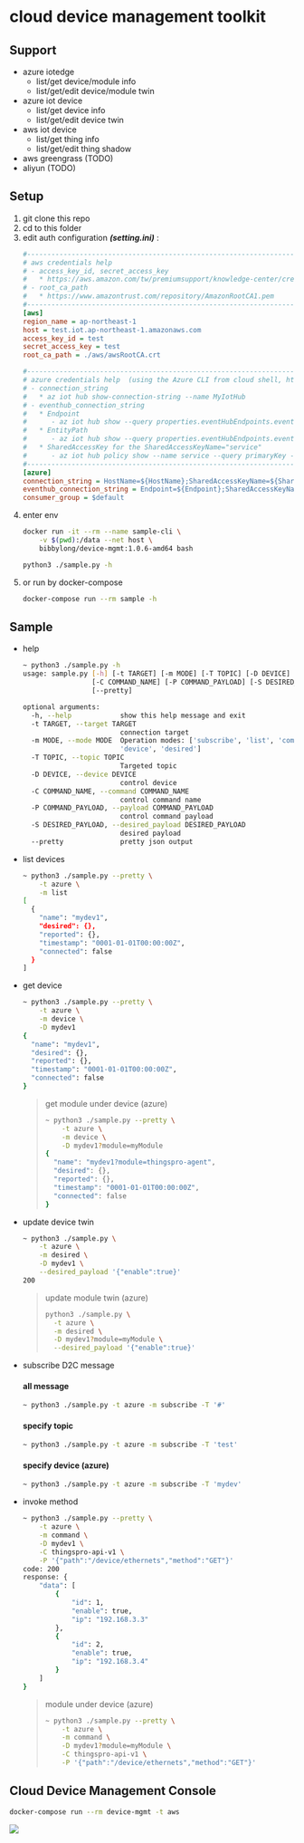 # cloud device management toolkit

## Support
* azure iotedge
    * list/get device/module info
    * list/get/edit device/module twin
* azure iot device
    * list/get device info
    * list/get/edit device twin
* aws iot device
    * list/get thing info
    * list/get/edit thing shadow
* aws greengrass (TODO)
* aliyun (TODO)

## Setup
1. git clone this repo
2. cd to this folder
3. edit auth configuration ***(setting.ini)*** :
    ```ini
    #--------------------------------------------------------------------------------
    # aws credentials help
    # - access_key_id, secret_access_key
    #   * https://aws.amazon.com/tw/premiumsupport/knowledge-center/create-access-key/
    # - root_ca_path
    #   * https://www.amazontrust.com/repository/AmazonRootCA1.pem
    #--------------------------------------------------------------------------------
    [aws]
    region_name = ap-northeast-1
    host = test.iot.ap-northeast-1.amazonaws.com
    access_key_id = test
    secret_access_key = test
    root_ca_path = ./aws/awsRootCA.crt

    #--------------------------------------------------------------------------------------------------------------------------
    # azure credentials help  (using the Azure CLI from cloud shell, https://docs.microsoft.com/zh-tw/azure/cloud-shell/quickstart)
    # - connection_string
    #   * az iot hub show-connection-string --name MyIotHub
    # - eventhub_connection_string
    #   * Endpoint
    #      - az iot hub show --query properties.eventHubEndpoints.events.endpoint --name {your IoT Hub name}
    #   * EntityPath
    #      - az iot hub show --query properties.eventHubEndpoints.events.path --name {your IoT Hub name}
    #   * SharedAccessKey for the SharedAccessKeyName="service"
    #      - az iot hub policy show --name service --query primaryKey --hub-name {your IoT Hub name}
    #--------------------------------------------------------------------------------------------------------------------------
    [azure]
    connection_string = HostName=${HostName};SharedAccessKeyName=${SharedAccessKeyName};SharedAccessKey=${SharedAccessKey}
    eventhub_connection_string = Endpoint=${Endpoint};SharedAccessKeyName=${SharedAccessKeyName};SharedAccessKey=${SharedAccessKey};EntityPath=${EntityPath}
    consumer_group = $default
    ```
4. enter env
    ```bash
    docker run -it --rm --name sample-cli \
        -v $(pwd):/data --net host \
        bibbylong/device-mgmt:1.0.6-amd64 bash
    ```
    ```bash
    python3 ./sample.py -h
    ```
5. or run by docker-compose
    ```bash
    docker-compose run --rm sample -h
    ```
## Sample
* help
    ```bash
    ~ python3 ./sample.py -h
    usage: sample.py [-h] [-t TARGET] [-m MODE] [-T TOPIC] [-D DEVICE]
                     [-C COMMAND_NAME] [-P COMMAND_PAYLOAD] [-S DESIRED_PAYLOAD]
                     [--pretty]
    
    optional arguments:
      -h, --help            show this help message and exit
      -t TARGET, --target TARGET
                            connection target
      -m MODE, --mode MODE  Operation modes: ['subscribe', 'list', 'command',
                            'device', 'desired']
      -T TOPIC, --topic TOPIC
                            Targeted topic
      -D DEVICE, --device DEVICE
                            control device
      -C COMMAND_NAME, --command COMMAND_NAME
                            control command name
      -P COMMAND_PAYLOAD, --payload COMMAND_PAYLOAD
                            control command payload
      -S DESIRED_PAYLOAD, --desired_payload DESIRED_PAYLOAD
                            desired payload
      --pretty              pretty json output
    ```

* list devices
    ```bash
    ~ python3 ./sample.py --pretty \
        -t azure \
        -m list
    [
      {
        "name": "mydev1",
        "desired": {},
        "reported": {},
        "timestamp": "0001-01-01T00:00:00Z",
        "connected": false
      }
    ]
    ```

* get device
    ```bash
    ~ python3 ./sample.py --pretty \
        -t azure \
        -m device \
        -D mydev1
    {
      "name": "mydev1",
      "desired": {},
      "reported": {},
      "timestamp": "0001-01-01T00:00:00Z",
      "connected": false
    }
    ```

    > get module under device (azure)
    > ```bash
    > ~ python3 ./sample.py --pretty \
    >     -t azure \
    >     -m device \
    >     -D mydev1?module=myModule
    > {
    >   "name": "mydev1?module=thingspro-agent",
    >   "desired": {},
    >   "reported": {},
    >   "timestamp": "0001-01-01T00:00:00Z",
    >   "connected": false
    > }
    > ```

* update device twin
    ```bash
    ~ python3 ./sample.py \
        -t azure \
        -m desired \
        -D mydev1 \
        --desired_payload '{"enable":true}'
    200
    ```
    > update module twin (azure)
    > ```bash
    > python3 ./sample.py \
    >   -t azure \
    >   -m desired \
    >   -D mydev1?module=myModule \
    >   --desired_payload '{"enable":true}'
    > ```

* subscribe D2C message
    #### all message
    ```bash
    ~ python3 ./sample.py -t azure -m subscribe -T '#'
    ```
    
    #### specify topic
    ```bash
    ~ python3 ./sample.py -t azure -m subscribe -T 'test'
    ```
    
    #### specify device (azure)
    ```bash
    ~ python3 ./sample.py -t azure -m subscribe -T 'mydev'
    ```

* invoke method
    ```bash
    ~ python3 ./sample.py --pretty \
        -t azure \
        -m command \
        -D mydev1 \
        -C thingspro-api-v1 \
        -P '{"path":"/device/ethernets","method":"GET"}'
    code: 200
    response: {
        "data": [
            {
                "id": 1,
                "enable": true,
                "ip": "192.168.3.3"
            },
            {
                "id": 2,
                "enable": true,
                "ip": "192.168.3.4"
            }
        ]
    }
    ```

    > module under device (azure)
    > ```bash
    > ~ python3 ./sample.py --pretty \
    >     -t azure \
    >     -m command \
    >     -D mydev1?module=myModule \
    >     -C thingspro-api-v1 \
    >     -P '{"path":"/device/ethernets","method":"GET"}'
    > ```

## Cloud Device Management Console

```bash
docker-compose run --rm device-mgmt -t aws
```
![](https://i.imgur.com/nHeLukh.png)
